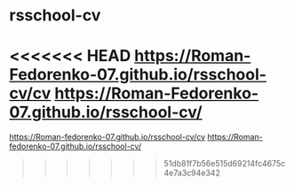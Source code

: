 # rsschool-cv
<<<<<<< HEAD
https://Roman-Fedorenko-07.github.io/rsschool-cv/cv
https://Roman-Fedorenko-07.github.io/rsschool-cv/
=======
https://Roman-fedorenko-07.github.io/rsschool-cv/cv
https://Roman-fedorenko-07.github.io/rsschool-cv/
>>>>>>> 51db81f7b56e515d69214fc4675c4e7a3c94e342
